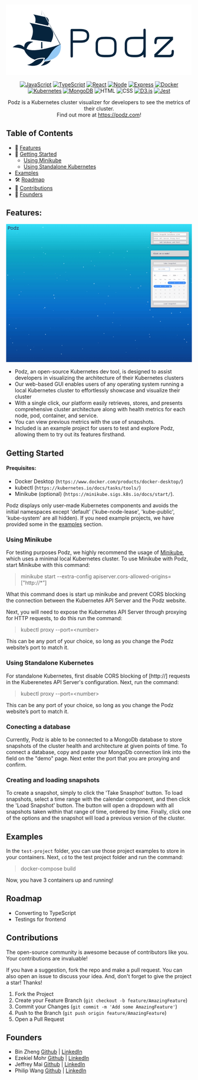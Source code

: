 ![Logo](client/assets/smallerPodzLogo.png)

<div align='center'>

[![JavaScript](https://img.shields.io/badge/javascript-yellow?style=for-the-badge&logo=javascript&logoColor=white)](https://www.javascript.com/)
[![TypeScript](https://img.shields.io/badge/TypeScript-blue?style=for-the-badge&logo=typescript&logoColor=white)](https://www.typescriptlang.org/)
[![React](https://img.shields.io/badge/React-343434?style=for-the-badge&logo=react&logoColor=00FFFF)](https://react.dev/)
[![Node](https://img.shields.io/badge/-node-339933?style=for-the-badge&logo=node.js&logoColor=white)](https://nodejs.org/en)
[![Express](https://img.shields.io/badge/-Express-000000?style=for-the-badge&logo=express&logoColor=white)](https://expressjs.com/)
[![Docker](https://img.shields.io/badge/docker-%232496ED?style=for-the-badge&logo=docker&logoColor=white)](https://www.docker.com/)
[![Kubernetes](https://img.shields.io/badge/kubernetes-%23326CE5?style=for-the-badge&logo=kubernetes&logoColor=white)](https://kubernetes.io/)
[![MongoDB](https://img.shields.io/badge/MongoDB-4EA94B?style=for-the-badge&logo=mongodb&logoColor=white)](https://www.mongodb.com/)
![HTML](https://img.shields.io/badge/HTML5-E34F26?style=for-the-badge&logo=html5&logoColor=white)
![CSS](https://img.shields.io/badge/CSS3-1572B6?style=for-the-badge&logo=css3&logoColor=white)
[![D3.js](https://img.shields.io/badge/D3.js-363636?style=for-the-badge&logo=d3.js&logoColor=orange)](https://d3js.org/)
[![Jest](https://img.shields.io/badge/Jest-900C3F?style=for-the-badge&logo=jest&logoColor=white)](https://jestjs.io/)

</div>

<p align="center">
Podz is a Kubernetes cluster visualizer for developers to see the metrics of their cluster.<br/>Find out more at <a href="https://www.podz.com/" target="_blank">https://podz.com</a>!
</p>

## Table of Contents

- 🚀 [Features](#features)
- 📒 [Getting Started](#getting-started)
  - [Using Minikube](#using-minikube)
  - [Using Standalone Kubernetes](#using-standalone-kubernetes)
- [Examples](#examples)
- 🛠 [Roadmap](#roadmap)
- 🔗 [Contributions](#contributions)
- 🙆 [Founders](#founders)



## Features:

<div align="center">
  <img alt="Logo" src="./client/assets/demo.gif">
</div>

- Podz, an open-source Kubernetes dev tool, is designed to assist developers in visualizing the architecture of their Kubernetes clusters
- Our web-based GUI enables users of any operating system running a local Kubernetes cluster to effortlessly showcase and visualize their cluster
- With a single click, our platform easily retrieves, stores, and presents comprehensive cluster architecture along with health metrics for each node, pod, container, and service.
- You can view previous metrics with the use of snapshots.
- Included is an example project for users to test and explore Podz, allowing them to try out its features firsthand.



## Getting Started

#### Prequisites:

- Docker Desktop (`https://www.docker.com/products/docker-desktop/`)
- kubectl (`https://kubernetes.io/docs/tasks/tools/`)
- Minikube (optional) (`https://minikube.sigs.k8s.io/docs/start/`).

Podz displays only user-made Kubernetes components and avoids the initial namespaces except 'default' ('kube-node-lease', 'kube-public', 'kube-system' are all hidden). If you need example projects, we have provided some in the [examples](#examples) section.


### Using Minikube

For testing purposes Podz, we highly recommend the usage of [Minikube](https://minikube.sigs.k8s.io/docs/start/), which uses a minimal local Kubernetes cluster.
To use Minikube with Podz, start Minikube with this command:

> minikube start --extra-config apiserver.cors-allowed-origins=["http://*”]

What this command does is start up minikube and prevent CORS blocking the connection between the Kubernetes API Server and the Podz website.

Next, you will need to expose the Kubernetes API Server through proxying for HTTP requests, to do this run the command:

> kubectl proxy --port=&lt;number&gt;

This can be any port of your choice, so long as you change the Podz website’s port to match it.


### Using Standalone Kubernetes

For standalone Kubernetes, first disable CORS blocking of [http://] requests in the Kuberenetes API Server's configuration.
Next, run the command:

> kubectl proxy --port=&lt;number&gt;

This can be any port of your choice, so long as you change the Podz website’s port to match it.


### Conecting a database

Currently, Podz is able to be connected to a MongoDb database to store snapshots of the cluster health and architecture at given points of time. To connect a database, copy and paste your MongoDb connection link into the field on the "demo" page. Next enter the port that you are proxying and confirm.


### Creating and loading snapshots

To create a snapshot, simply to click the 'Take Snasphot' button. To load snapshots, select a time range with the calendar component, and then click the 'Load Snapshot' button. The button will open a dropdown with all snapshots taken within that range of time, ordered by time. Finally, click one of the options and the snapshot will load a previous version of the cluster.



## Examples

In the `test-project` folder, you can use those project examples to store in your containers. Next, `cd` to the test project folder and run the command:

> docker-compose build

Now, you have 3 containers up and running!



## Roadmap

- Converting to TypeScript
- Testings for frontend



## Contributions

The open-source community is awesome because of contributors like you. Your contributions are invaluable!

If you have a suggestion, fork the repo and make a pull request. You can also open an issue to discuss your idea. And, don't forget to give the project a star! Thanks!

1. Fork the Project
2. Create your Feature Branch (`git checkout -b feature/AmazingFeature`)
3. Commit your Changes (`git commit -m 'Add some AmazingFeature'`)
4. Push to the Branch (`git push origin feature/AmazingFeature`)
5. Open a Pull Request



## Founders

- Bin Zheng [Github](https://github.com/binzheng622) | [LinkedIn](https://www.linkedin.com/in/bin-zheng-b912532a/)
- Ezekiel Mohr [Github](https://github.com/Ezmr7) | [LinkedIn]()
- Jeffrey Mai [Github](https://github.com/jeffrey-mai) | [LinkedIn](https://www.linkedin.com/in/jeffrey-mai-fiv/)
- Philip Wang [Github](https://github.com/pwang10) | [LinkedIn](https://www.linkedin.com/in/philipwang1/)
